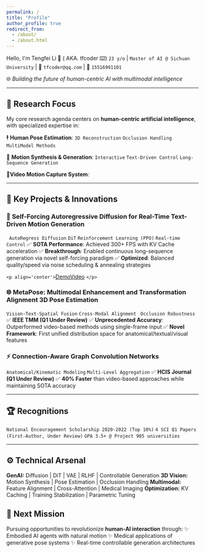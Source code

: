 ```yaml
---
permalink: /
title: "Profile"
author_profile: true
redirect_from: 
  - /about/
  - /about.html
---
```

 Hello, I'm Tengfei Li 👋 ( AKA. tfcoder ⌨️)
`23 y/o` | `Master of AI @ Sichuan University` | 📧 `tfcoder@qq.com` | 📱 `15516991101`

🌐 *Building the future of human-centric AI with multimodal intelligence*

---

## 🎯 Research Focus

My core research agenda centers on **human-centric artificial intelligence**, with specialized expertise in:

🕴️ **Human Pose Estimation**:  `3D Reconstruction`  `Occlusion Handling`   `MultiModel Methods`

💃 **Motion Synthesis & Generation**: `Interactive`  `Text-Driven Control`  `Long-Sequence Generation`

**👟Video Motion Capture System**: 

---



## 🚀 Key Projects & Innovations

### 💃 **Self-Forcing Autoregressive Diffusion for Real-Time Text-Driven Motion Generation**

` AutoRegress Diffusion`  `DiT`   `Reinforcement Learning (PPO)`  `Real-time Control`
✅ **SOTA Performance**: Achieved 300+ FPS with KV Cache acceleration
✅ **Breakthrough**: Enabled continuous long-sequence generation via novel self-forcing paradigm
✅ **Optimized**: Balanced quality/speed via noise scheduling & annealing strategies

`<p align='center'>`[DemoVideo](https://github.com/LTF-coding/LTF-coding.github.io/blob/master/assets/videos/MoGenRT_480p.mp4) `</p>`

### 🌐 **MetaPose: Multimodal Enhancement and Transformation Alignment 3D Pose Estimation**

`Vision-Text-Spatial Fusion`  `Cross-Modal Alignment` ` Occlusion Robustness`
✅ **IEEE TMM (Q1 Under Review)**
✅ **Unprecedented Accuracy**: Outperformed video-based methods using single-frame input
✅ **Novel Framework**: First unified distribution space for anatomical/textual/visual features

### ⚡ **Connection-Aware Graph Convolution Networks**

`Anatomical/Kinematic Modeling`  `Multi-Level Aggregation`
✅ **HCIS Journal (Q1 Under Review)**
✅ **40% Faster** than video-based approaches while maintaining SOTA accuracy

---

## 🏆 Recognitions

`National Encouragement Scholarship 2020-2022 (Top 10%)`
`4 SCI Q1 Papers (First-Author, Under Review)`
`GPA 3.5+ @ Project 985 universities`

---

## ⚙️ Technical Arsenal

**GenAI:**       Diffusion  | DiT | VAE | RLHF | Controllable Generation
**3D Vision:**         Motion Synthesis | Pose Estimation | Occlusion Handling
**Multimodal:**    Feature Alignment | Cross-Attention | Medical Imaging
**Optimization:** KV Caching | Training Stabilization | Parametric Tuning

## 🔮 Next Mission

Pursuing opportunities to revolutionize **human-AI interaction** through:
✨ Embodied AI agents with natural motion
✨ Medical applications of generative pose systems
✨ Real-time controllable generation architectures

[](mailto:your@email.com)
[](https://github.com/yourusername)
